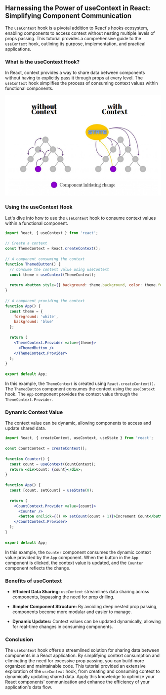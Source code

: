 ## Harnessing the Power of useContext in React: Simplifying Component Communication

The `useContext` hook is a pivotal addition to React's hooks ecosystem, enabling components to access context without nesting multiple levels of props passing. This tutorial provides a comprehensive guide to the `useContext` hook, outlining its purpose, implementation, and practical applications.

### What is the useContext Hook?

In React, context provides a way to share data between components without having to explicitly pass it through props at every level. The `useContext` hook simplifies the process of consuming context values within functional components.


![](../Assets/React/Context.png)

### Using the useContext Hook

Let's dive into how to use the `useContext` hook to consume context values within a functional component.

```jsx
import React, { useContext } from 'react';

// Create a context
const ThemeContext = React.createContext();

// A component consuming the context
function ThemedButton() {
  // Consume the context value using useContext
  const theme = useContext(ThemeContext);

  return <button style={{ background: theme.background, color: theme.foreground }}>Themed Button</button>;
}

// A component providing the context
function App() {
  const theme = {
    foreground: 'white',
    background: 'blue'
  };

  return (
    <ThemeContext.Provider value={theme}>
      <ThemedButton />
    </ThemeContext.Provider>
  );
}

export default App;
```

In this example, the `ThemeContext` is created using `React.createContext()`. The `ThemedButton` component consumes the context using the `useContext` hook. The `App` component provides the context value through the `ThemeContext.Provider`.

### Dynamic Context Value

The context value can be dynamic, allowing components to access and update shared data.

```jsx
import React, { createContext, useContext, useState } from 'react';

const CountContext = createContext();

function Counter() {
  const count = useContext(CountContext);
  return <div>Count: {count}</div>;
}

function App() {
  const [count, setCount] = useState(0);

  return (
    <CountContext.Provider value={count}>
      <Counter />
      <button onClick={() => setCount(count + 1)}>Increment Count</button>
    </CountContext.Provider>
  );
}

export default App;
```

In this example, the `Counter` component consumes the dynamic context value provided by the `App` component. When the button in the `App` component is clicked, the context value is updated, and the `Counter` component reflects the change.

### Benefits of useContext

- **Efficient Data Sharing:** `useContext` streamlines data sharing across components, bypassing the need for prop drilling.

- **Simpler Component Structure:** By avoiding deep nested prop passing, components become more modular and easier to manage.

- **Dynamic Updates:** Context values can be updated dynamically, allowing for real-time changes in consuming components.

### Conclusion

The `useContext` hook offers a streamlined solution for sharing data between components in a React application. By simplifying context consumption and eliminating the need for excessive prop passing, you can build more organized and maintainable code. This tutorial provided an extensive exploration of the `useContext` hook, from creating and consuming context to dynamically updating shared data. Apply this knowledge to optimize your React components' communication and enhance the efficiency of your application's data flow.